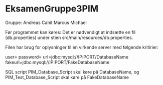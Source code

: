 # EksamenGruppe3PIM

Gruppe:
Andreas
Cahit
Marcus
Michael

Før programmet kan køres:
Det er nødvendigt at indsætte en fil (db.properties) under stien src/main/resources/db.properties.

Filen har brug for oplysninger til en virkende server med følgende kritirier:

user=
password=
url=jdbc:mysql://IP:PORT/DatabaseName
fakeurl=jdbc:mysql://IP:PORT/FakeDatabaseName

SQL script PIM_Database_Script skal køre på DatabaseName, og PIM_Test_Database_Script skal køre på FakeDatabaseName
